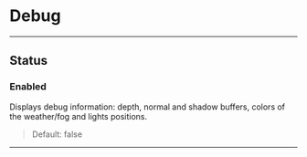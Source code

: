 # Debug

---

## Status

### Enabled

 Displays debug information: depth, normal and shadow buffers, colors of the weather/fog and lights positions.

>Default: false

---
